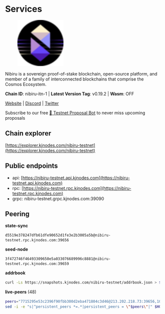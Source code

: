 # Services

<figure><img src="https://raw.githubusercontent.com/kj89/cosmos-images/main/logos/nibiru.png" width="150" alt=""><figcaption></figcaption></figure>

Nibiru is a sovereign proof-of-stake blockchain, open-source platform,  and member of a family of interconnected blockchains that comprise the Cosmos Ecosystem.

**Chain ID**: nibiru-itn-1 | **Latest Version Tag**: v0.19.2 | **Wasm**: OFF

[Website](https://nibiru.fi) | [Discord](https://discord.gg/nibiru) | [Twitter](https://twitter.com/NibiruChain)



Subscribe to our free [🤖 Testnet Proposal Bot](https://t.me/kjnodes_testnet_proposal_bot) to never miss upcoming proposals


## Chain explorer
[https://explorer.kjnodes.com/nibiru-testnet](https://explorer.kjnodes.com/nibiru-testnet)

## Public endpoints

* api: [https://nibiru-testnet.api.kjnodes.com](https://nibiru-testnet.api.kjnodes.com)
* rpc: [https://nibiru-testnet.rpc.kjnodes.com](https://nibiru-testnet.rpc.kjnodes.com)
* grpc: nibiru-testnet.grpc.kjnodes.com:39090

## Peering

**state-sync**

```text
d5519e378247dfb61dfe90652d1fe3e2b3005a5b@nibiru-testnet.rpc.kjnodes.com:39656
```

**seed-node**

```text
3f472746f46493309650e5a033076689996c8881@nibiru-testnet.rpc.kjnodes.com:39659
```

**addrbook**
```bash
curl -Ls https://snapshots.kjnodes.com/nibiru-testnet/addrbook.json > $HOME/.nibid/config/addrbook.json
```

**live-peers** (48)
```bash
peers="7715295e53c2396f90fbb300d2eba471804c3d46@213.202.218.73:39656,10e3f31fd0cfa829edfa6f855053d1e3cd93662e@5.75.249.183:26656,5acc73d8223ddd7d9e539e7653034b55095e69b2@194.163.180.203:26656,03f2491233ba3b355ad025da7e25a1ad6c15c704@38.242.201.204:26656,982b01ebe508cc15683af308c60407173b106531@95.111.253.90:26656,639bf251f6fe8b1d11c322c40a44e1c0f6ebf3e7@82.208.23.171:26656,e0eeb7517c902ff3ae66acc7383e67b57b572977@38.242.206.117:26656,fac635b444a2f4ab5c76c65fad217ada82bd8460@213.231.39.45:26656,a28b752bff17bbe7e3ef2e4b0af0e1a30ed4dca7@51.15.19.231:39656,ed45b0c232a19c65d81b5b3cd5e6b37a47fee33c@130.185.119.99:26656,2f6373ffe066ce0fbd3771b22130789db8852d17@95.216.75.119:07656,a572bc8065097ba51037ddd5c868edeed6a7bef3@185.205.246.148:26656,80c7465c2be002d00fc38c7c998d7450ad117e81@150.109.11.204:26656,5afec163d6beaa85583a7756a8a68a1b47f2ee81@89.117.63.163:26656,f4ff3881a8915dcbe800090963a58970c34aa094@109.172.45.7:26656,5e285e8dbc684339f24311bf4b350bafe5fd7ec2@89.117.52.199:26656,104a00413d0fc7ec208c810c50d49932da355bd5@129.226.159.141:26656,99cb951f06e17236c89cb5ba54aec105720d0228@38.242.158.5:26656,0826415d3d238e677cd9be495dcd30d8b3e26b2f@129.226.82.17:26656,75d3b7c44ae3292c1bcfe2934aeaa7870540ad27@35.240.253.236:26656,4715d949ee0ed2be527a21a6a8d0985430103017@109.205.182.232:26656,cc852fdb6fc50e2ea97d8f1bcb5a7bb5fea901e5@65.109.171.250:26656,dff579c6cefcb9dbda4934ebdbb4c7b7f7ab989f@38.242.204.186:26656,abf817f07a83314f5d4c570181510363880633be@45.140.147.200:26656,f808365a0c422076f9f0625398220d2c90187576@155.133.23.142:39656,a10fd4adadd7ca8f430ad88ffdc93366e9471b00@149.102.135.51:26656,5ec2e831d2190467670e889b020cd34ba0de8d44@38.242.202.13:26656,e6a2b10848c63d2d74405a0ac0b12536395b1690@217.18.62.240:26656,d5519e378247dfb61dfe90652d1fe3e2b3005a5b@65.109.68.190:39656,35e427d74c61fc20263b9c2b9dd74b11973058f3@62.171.190.14:39656,f69080f2d78c9c7fef4bf2df235012734ee90cb9@35.230.146.53:26656,649d4edebceaf9de79d629536162b5fa3b46b680@45.8.133.227:26656,6a332efa71868aafb2d5b3a5a8730c25f772ec9e@194.163.186.50:26656,94a06c0c036f4172c6fc9e1949af0bd81c65895c@93.183.208.82:26656,ff413f6c917c064666c62f80ac8bc111255cf537@217.76.53.158:26656,23e7c6d44597f4422c0a58ca1b74dca75dd47026@159.65.18.186:26656,1fb50ffbca93f98e3c6122a0485dab680bbd68dd@195.201.237.172:26656,6ba932004756592db3f54ef213c857a337d55fb0@84.46.242.50:26656,2585bc8be74a51f2a6e33b6b7c3783b4f64de7e3@89.117.61.235:26656,027c7ea4dbd7a6a7320a366dd67559486b9da0b9@31.220.92.167:26656,10829f9e0f338c16d9bbefcf84d4a16e152e2114@84.46.248.53:26656,cb825bccee49827c07dce19878c8790c67222a54@91.107.132.237:26656,f093208f6cd6bea470cef7cc9dba1d4e12fd8284@38.242.153.85:26656,65a213efcad697afb5a1303c7fe5be4168d9520c@43.154.103.36:26656,4fa3eee5bac22e221296b5da0f102753feb645ca@142.132.166.131:26656,eeacc4e456b83c97c8df0c1e43d3e1ab2f164bf1@161.97.168.18:26656,fb26e0b2ea196136f27d5bb2704b46d12f194495@164.92.202.21:26656,6646b340871f5e5edc3e50a55f6b7f74a9389f69@194.163.176.231:26656"
sed -i -e "s|^persistent_peers *=.*|persistent_peers = \"$peers\"|" $HOME/.nibid/config/config.toml
```
